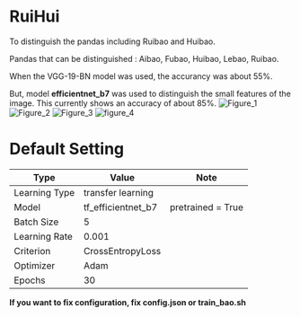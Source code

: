 # RuiHui
To distinguish the pandas including Ruibao and Huibao.

Pandas that can be distinguished : Aibao, Fubao, Huibao, Lebao, Ruibao.

When the VGG-19-BN model was used, the accurancy was about 55%.

But, model **efficientnet_b7** was used to distinguish the small features of the image.
This currently shows an accuracy of about 85%.
![Figure_1](https://github.com/user-attachments/assets/db1228d3-3df6-44b9-8848-5513e4d59c37)
![Figure_2](https://github.com/user-attachments/assets/38414138-8463-4d13-9951-f56ba41a480d)
![Figure_3](https://github.com/user-attachments/assets/77d4c73a-672e-411f-8560-7d39db05ac5c)
![figure_4](https://github.com/user-attachments/assets/3f82ec5d-9708-44cb-96eb-d016709bdaa5)

# Default Setting

| Type | Value | Note |
|------|-------|-------------|
| Learning Type | transfer learning |  |
| Model | tf_efficientnet_b7 | pretrained = True |
| Batch Size | 5 |     |
| Learning Rate | 0.001 |  |
| Criterion | CrossEntropyLoss |  |
| Optimizer | Adam |  |
| Epochs | 30 |  |

**If you want to fix configuration, fix config.json or train_bao.sh**
